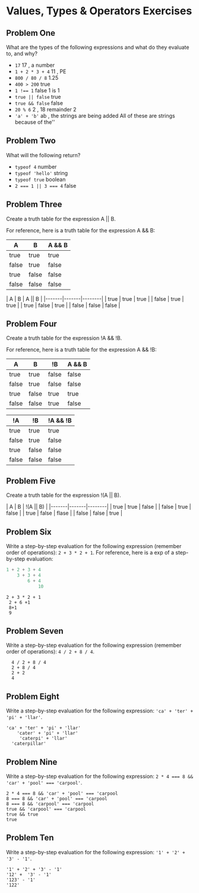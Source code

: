 # Values, Types & Operators Exercises

## Problem One

What are the types of the following expressions and what do they evaluate to, and why?

* `17`
17 , a number
* `1 + 2 * 3 + 4`
11 , PE
* `800 / 80 / 8`
1.25
* `400 > 200`
true
* `1 !== 1`
false 1 is 1
* `true || false`
true
* `true && false`
false
* `20 % 6`
2 , 18  remainder 2
* `'a' + 'b'`
ab , the strings are being added
All of these are strings because of the''

## Problem Two

What will the following return?

* `typeof 4`
number
*  `typeof 'hello'`
string
*  `typeof true`
boolean
* `2 === 1 || 3 === 4`
false

## Problem Three

Create a truth table for the expression A || B.

For reference, here is a truth table for the expression A && B:



|   A   |   B   | A && B | 
|-------|-------|--------|
| true  | true  | true  |
| false | true  | false |
| true  | false | false |
| false | false | false | 


|   A   |   B   | A || B | 
|-------|-------|--------|
| true  | true  | true  |
| false | true  | true |
| true  | false | true |
| false | false | false | 


## Problem Four

Create a truth table for the expression !A && !B.

For reference, here is a truth table for the expression A && !B:



|   A   |   B   |   !B   | A && B | 
|-------|-------|--------|--------|
| true  | true  | false  | false |
| false | true  | false  | false |
| true  | false | true   | true  |
| false | false |  true  | false | 


|   !A   |   !B   | !A && !B | 
|-------|-------|-------|
| true  | true  | true |
| false | true  | false |
| true  | false | false |
| false | false | false  | 


## Problem Five

Create a truth table for the expression !(A || B).


|   A   |   B   | !(A || B) | 
|-------|-------|--------|
| true  | true  | false |
| false | true  | false |
| true  | false | flase |
| false | false | true | 

## Problem Six

Write a step-by-step evaluation for the following expression (remember order of operations): `2 + 3 * 2 + 1`.
  For reference, here is a exp of a step-by-step evaluation: 
  ```js
  1 + 2 + 3 + 4  
      3 + 3 + 4
          6 + 4
              10
  ```


    2 + 3 * 2 + 1  
     2 + 6 +1 
     8+1
     9

  
 ## Problem Seven
 
 Write a step-by-step evaluation for the following expression (remember order of operations): `4 / 2 + 8 / 4`.
  ```
    4 / 2 + 8 / 4
    2 + 8 / 4
    2 + 2
    4
 ```


 ## Problem Eight
 
 Write a step-by-step evaluation for the following expression: `'ca' + 'ter' + 'pi' + 'llar'`.
 ```
'ca' + 'ter' + 'pi' + 'llar'
     'cater' + 'pi' + 'llar'
      'caterpi' + 'llar'
   'caterpillar'
 ```

 ## Problem Nine
 
 Write a step-by-step evaluation for the following expression: `2 * 4 === 8 && 'car' + 'pool' === 'carpool'`.
 ```
2 * 4 === 8 && 'car' + 'pool' === 'carpool
8 === 8 && 'car' + 'pool' === 'carpool
8 === 8 && 'carpool' === 'carpool
true && 'carpool' === 'carpool
 true && true
 true
  ```

 ## Problem Ten
 
  Write a step-by-step evaluation for the following expression: `'1' + '2' + '3' - '1'`.
 ```
'1' + '2' + '3' - '1'
'12' +  '3' - '1'
'123' - '1'
'122'
   ```
